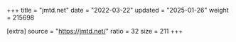 +++
title = "jmtd.net"
date = "2022-03-22"
updated = "2025-01-26"
weight = 215698

[extra]
source = "https://jmtd.net/"
ratio = 32
size = 211
+++
